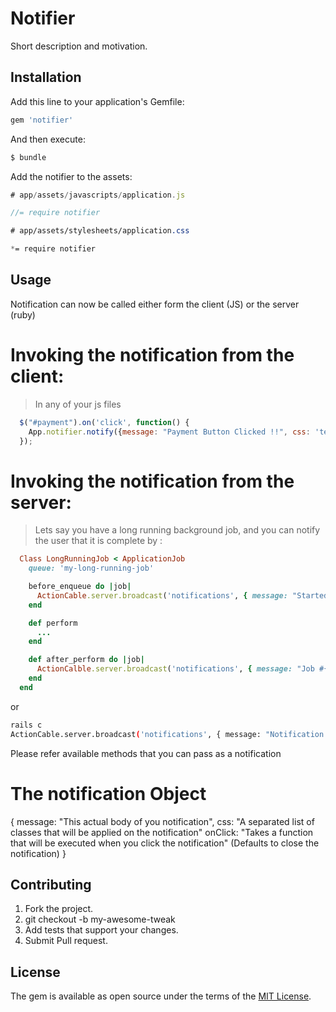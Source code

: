 # Notifier
Short description and motivation.

## Installation
Add this line to your application's Gemfile:

```ruby
gem 'notifier'
```

And then execute:
```bash
$ bundle
```
Add the notifier to the assets:
```javascript
# app/assets/javascripts/application.js

//= require notifier
```

```css
# app/assets/stylesheets/application.css

*= require notifier
```

## Usage
Notification can now be called either form the client (JS) or the server (ruby)

# Invoking the notification from the client:

  > In any of your js files
  ```javascript
    $("#payment").on('click', function() {
      App.notifier.notify({message: "Payment Button Clicked !!", css: 'text-danger'})
    });
  ```
# Invoking the notification from the server:

  > Lets say you have a long running background job, and you can notify the user
    that it is complete by :

  ```ruby
    Class LongRunningJob < ApplicationJob
      queue: 'my-long-running-job'

      before_enqueue do |job|
        ActionCable.server.broadcast('notifications', { message: "Started Job #{job.class.class_name}", css: 'text-info' })
      end

      def perform
        ...
      end

      def after_perform do |job|
        ActionCalble.server.broadcast('notifications', { message: "Job #{job.class.class_name} completed !", css: 'text-success' })
      end
    end
  ```

  or

  ```bash
  rails c
  ActionCable.server.broadcast('notifications', { message: "Notification from the console !!!" })
  ```

  Please refer available methods that you can pass as a notification

# The notification Object

{
  message: "This actual body of you notification",
  css: "A separated list of classes that will be applied on the notification"
  onClick: "Takes a function that will be executed when you click the notification" (Defaults to close the notification)
}

## Contributing
1. Fork the project.
2. git checkout -b my-awesome-tweak
3. Add tests that support your changes.
4. Submit Pull request.

## License
The gem is available as open source under the terms of the [MIT License](http://opensource.org/licenses/MIT).

